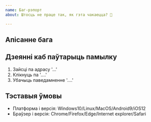 ```yaml
---
name: Баг-рэпорт
about: Штосць не праце так, як гэта чакаецца? 🐞

---
```


## Апісанне бага

<!-- Што праце не так? -->

## Дзеянні каб паўтарыць памылку

1. Зайсці па адрасу '...'
2. Клікнуць па '....'
3. Убачыць паведамненне '....'

<!-- Тут можна дадаць скрыншоты і іншыя дэталі -->

## Тэставыя ўмовы

 - Платформа і версія: Windows10/Linux/MacOS/Android9/iOS12
 - Браўзер і версія: Chrome/Firefox/Edge/Internet explorer/Safari
